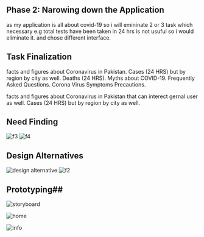 ## Phase 2: Narowing down the Application ##
as my application is all about covid-19 so i will emininate 2 or 3 task which necessary e.g total tests have been taken in 24 hrs is not usuful so i would eliminate it. and chose different interface.

## Task Finalization ##

facts and figures about Coronavirus in Pakistan.
Cases (24 HRS) but by region by city as well.
Deaths (24 HRS).
Myths about COVID-19.
Frequently Asked Questions.
Corona Virus Symptoms
Precautions.



facts and figures about Coronavirus in Pakistan that can interect gernal user as well.
Cases (24 HRS) but by region by city as well.

## Need Finding ##



![f3](https://user-images.githubusercontent.com/47965706/88883785-922e2080-d24e-11ea-8893-6778738e344d.jpg)
![f4](https://user-images.githubusercontent.com/47965706/88883789-935f4d80-d24e-11ea-9fd2-2a0413da7da6.jpg)


## Design Alternatives ##

![design alternative](https://user-images.githubusercontent.com/47965706/88883519-fe5c5480-d24d-11ea-8cb5-2f35f7ec4d04.jpeg)
![f2](https://user-images.githubusercontent.com/47965706/88883691-67dc6300-d24e-11ea-92ac-da95c7a03ab5.jpg)

## Prototyping##

![storyboard](https://user-images.githubusercontent.com/47965706/88883452-d40a9700-d24d-11ea-8c5b-8607719aa104.jpeg)

![home](https://user-images.githubusercontent.com/47965706/88883472-dff65900-d24d-11ea-8b94-0a0dc96e92b3.jpeg)

![info](https://user-images.githubusercontent.com/47965706/88883495-ebe21b00-d24d-11ea-9e81-5f5eae145a79.jpeg)

 
